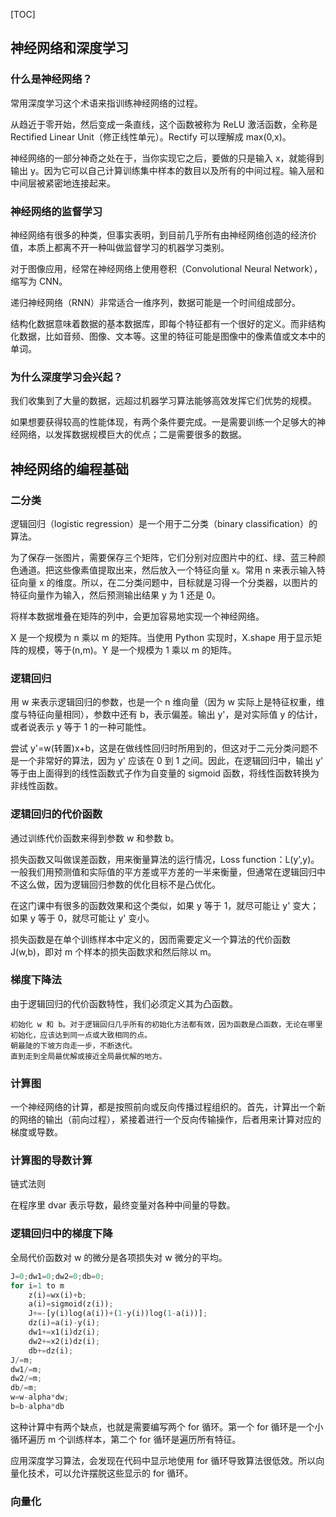 [TOC]

## 神经网络和深度学习

### 什么是神经网络？

常用深度学习这个术语来指训练神经网络的过程。

从趋近于零开始，然后变成一条直线，这个函数被称为 ReLU 激活函数，全称是 Rectified Linear Unit（修正线性单元）。Rectify 可以理解成 max(0,x)。

神经网络的一部分神奇之处在于，当你实现它之后，要做的只是输入 x，就能得到输出 y。因为它可以自己计算训练集中样本的数目以及所有的中间过程。输入层和中间层被紧密地连接起来。



### 神经网络的监督学习

神经网络有很多的种类，但事实表明，到目前几乎所有由神经网络创造的经济价值，本质上都离不开一种叫做监督学习的机器学习类别。

对于图像应用，经常在神经网络上使用卷积（Convolutional Neural Network），缩写为 CNN。

递归神经网络（RNN）非常适合一维序列，数据可能是一个时间组成部分。

结构化数据意味着数据的基本数据库，即每个特征都有一个很好的定义。而非结构化数据，比如音频、图像、文本等。这里的特征可能是图像中的像素值或文本中的单词。



### 为什么深度学习会兴起？

我们收集到了大量的数据，远超过机器学习算法能够高效发挥它们优势的规模。

如果想要获得较高的性能体现，有两个条件要完成。一是需要训练一个足够大的神经网络，以发挥数据规模巨大的优点；二是需要很多的数据。



## 神经网络的编程基础

### 二分类

逻辑回归（logistic regression）是一个用于二分类（binary classification）的算法。

为了保存一张图片，需要保存三个矩阵，它们分别对应图片中的红、绿、蓝三种颜色通道。把这些像素值提取出来，然后放入一个特征向量 x。常用 n 来表示输入特征向量 x 的维度。所以，在二分类问题中，目标就是习得一个分类器，以图片的特征向量作为输入，然后预测输出结果 y 为 1 还是 0。

将样本数据堆叠在矩阵的列中，会更加容易地实现一个神经网络。

X 是一个规模为 n 乘以 m 的矩阵。当使用 Python 实现时，X.shape 用于显示矩阵的规模，等于(n,m)。Y 是一个规模为 1 乘以 m 的矩阵。



### 逻辑回归

用 w 来表示逻辑回归的参数，也是一个 n 维向量（因为 w 实际上是特征权重，维度与特征向量相同），参数中还有 b，表示偏差。输出 y'，是对实际值 y 的估计，或者说表示 y 等于 1 的一种可能性。

尝试 y'=w(转置)x+b，这是在做线性回归时所用到的，但这对于二元分类问题不是一个非常好的算法，因为 y' 应该在 0 到 1 之间。因此，在逻辑回归中，输出 y' 等于由上面得到的线性函数式子作为自变量的 sigmoid 函数，将线性函数转换为非线性函数。



### 逻辑回归的代价函数

通过训练代价函数来得到参数 w 和参数 b。

损失函数又叫做误差函数，用来衡量算法的运行情况，Loss function：L(y',y)。一般我们用预测值和实际值的平方差或平方差的一半来衡量，但通常在逻辑回归中不这么做，因为逻辑回归参数的优化目标不是凸优化。

在这门课中有很多的函数效果和这个类似，如果 y 等于 1，就尽可能让 y' 变大；如果 y 等于 0，就尽可能让 y' 变小。

损失函数是在单个训练样本中定义的，因而需要定义一个算法的代价函数 J(w,b)，即对 m 个样本的损失函数求和然后除以 m。



### 梯度下降法

由于逻辑回归的代价函数特性，我们必须定义其为凸函数。

~~~
初始化 w 和 b。对于逻辑回归几乎所有的初始化方法都有效，因为函数是凸函数，无论在哪里初始化，应该达到同一点或大致相同的点。
朝最陡的下坡方向走一步，不断迭代。
直到走到全局最优解或接近全局最优解的地方。
~~~



### 计算图

一个神经网络的计算，都是按照前向或反向传播过程组织的。首先，计算出一个新的网络的输出（前向过程），紧接着进行一个反向传输操作，后者用来计算对应的梯度或导数。



### 计算图的导数计算

链式法则

在程序里 dvar 表示导数，最终变量对各种中间量的导数。



### 逻辑回归中的梯度下降

全局代价函数对 w 的微分是各项损失对 w 微分的平均。

~~~python
J=0;dw1=0;dw2=0;db=0;
for i=1 to m
	z(i)=wx(i)+b;
	a(i)=sigmoid(z(i));
	J+=-[y(i)log(a(i))+(1-y(i))log(1-a(i))];
	dz(i)=a(i)-y(i);
	dw1+=x1(i)dz(i);
	dw2+=x2(i)dz(i);
	db+=dz(i);
J/=m;
dw1/=m;
dw2/=m;
db/=m;
w=w-alpha*dw;
b=b-alpha*db
~~~

这种计算中有两个缺点，也就是需要编写两个 for 循环。第一个 for 循环是一个小循环遍历 m 个训练样本，第二个 for 循环是遍历所有特征。

应用深度学习算法，会发现在代码中显示地使用 for 循环导致算法很低效。所以向量化技术，可以允许摆脱这些显示的 for 循环。



### 向量化




